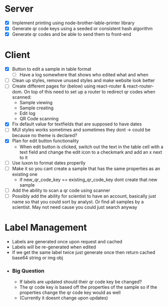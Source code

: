 # Server
- [x] Implement printing using node-brother-lable-printer library
- [x] Generate qr code keys using a seeded or consistent hash algorithm
- [x] Generate qr codes and be able to send them to front-end

# Client
- [x] Button to edit a sample in table format
    - [ ] Have a log somewhere that shows who edited what and when
- [ ] Clean up styles, remove unused styles and make website look better
- [ ] Create different pages for (below) using react-router & react-router-dom. On top of this need to set up a router to redirect qr codes when scanned:
    - Sample viewing
    - Sample creating
    - Edit log
    - QR Code scanning
- [x] Fix default value for textfields that are supposed to have dates
- [ ] MUI styles works sometimes and sometimes they dont -> could be because no theme is declared?
- [x] Plan for edit button functionality
    - When edit button is clicked, switch out the text in the table cell with a text field and change the edit icon to a checkmark and add an x next to it
- [ ] Use luxon to format dates properlly
- [ ] Make it so you cant create a sample that has the same properties as an existing one
    - if new_qr_code_key == existing_qr_code_key dont create that new sample
- [ ] Add the ability to scan a qr code using scanner
- [ ] Possibly add the ability for scientist to have an account, basically just name so that you could sort by analyst. Or find all samples by a scientist. May not need cause you could just search anyway

# Label Management
- Labels are generated once upon request and cached
- Labels will be re-generated when edited
- If we get the same label twice just generate once then return cached base64 string or img obj
- ### Big Question
    - If labels are updated should their qr code key be changed? 
    - The qr code key is based off the properties of the sample so if the properties change the qr code key would as well
    - (Currently it doesnt change upon updates)

